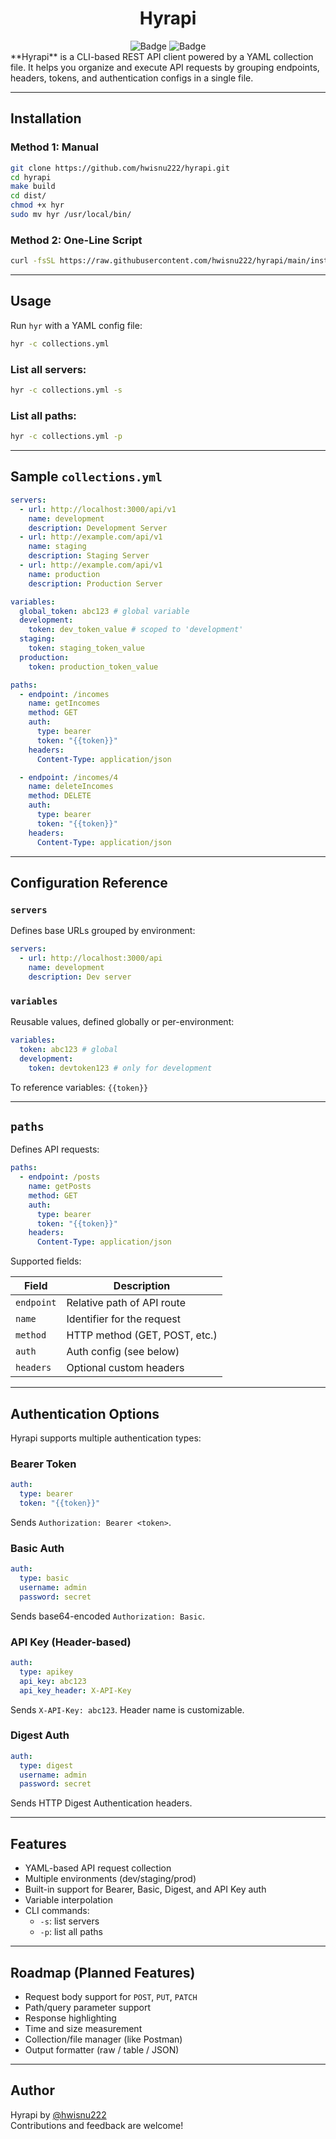 <div align="center">
  <h1>Hyrapi</h1>
  <div align="center">
    <img src="https://img.shields.io/badge/CLI-Rest%20API-green?style=flat-square" alt="Badge">
    <img src="https://img.shields.io/badge/Version-v1.1.0-orange?style=flat-square" alt="Badge">
  </div>
</div>
**Hyrapi** is a CLI-based REST API client powered by a YAML collection file. It helps you organize and execute API requests by grouping endpoints, headers, tokens, and authentication configs in a single file.

---

## Installation

### Method 1: Manual

```bash
git clone https://github.com/hwisnu222/hyrapi.git
cd hyrapi
make build
cd dist/
chmod +x hyr
sudo mv hyr /usr/local/bin/
```

### Method 2: One-Line Script

```bash
curl -fsSL https://raw.githubusercontent.com/hwisnu222/hyrapi/main/install.sh | sh
```

---

## Usage

Run `hyr` with a YAML config file:

```bash
hyr -c collections.yml
```

### List all servers:

```bash
hyr -c collections.yml -s
```

### List all paths:

```bash
hyr -c collections.yml -p
```

---

## Sample `collections.yml`

```yaml
servers:
  - url: http://localhost:3000/api/v1
    name: development
    description: Development Server
  - url: http://example.com/api/v1
    name: staging
    description: Staging Server
  - url: http://example.com/api/v1
    name: production
    description: Production Server

variables:
  global_token: abc123 # global variable
  development:
    token: dev_token_value # scoped to 'development'
  staging:
    token: staging_token_value
  production:
    token: production_token_value

paths:
  - endpoint: /incomes
    name: getIncomes
    method: GET
    auth:
      type: bearer
      token: "{{token}}"
    headers:
      Content-Type: application/json

  - endpoint: /incomes/4
    name: deleteIncomes
    method: DELETE
    auth:
      type: bearer
      token: "{{token}}"
    headers:
      Content-Type: application/json
```

---

## Configuration Reference

### `servers`

Defines base URLs grouped by environment:

```yaml
servers:
  - url: http://localhost:3000/api
    name: development
    description: Dev server
```

### `variables`

Reusable values, defined globally or per-environment:

```yaml
variables:
  token: abc123 # global
  development:
    token: devtoken123 # only for development
```

To reference variables: `{{token}}`

---

## `paths`

Defines API requests:

```yaml
paths:
  - endpoint: /posts
    name: getPosts
    method: GET
    auth:
      type: bearer
      token: "{{token}}"
    headers:
      Content-Type: application/json
```

Supported fields:

| Field      | Description                   |
| ---------- | ----------------------------- |
| `endpoint` | Relative path of API route    |
| `name`     | Identifier for the request    |
| `method`   | HTTP method (GET, POST, etc.) |
| `auth`     | Auth config (see below)       |
| `headers`  | Optional custom headers       |

---

## Authentication Options

Hyrapi supports multiple authentication types:

### Bearer Token

```yaml
auth:
  type: bearer
  token: "{{token}}"
```

Sends `Authorization: Bearer <token>`.

### Basic Auth

```yaml
auth:
  type: basic
  username: admin
  password: secret
```

Sends base64-encoded `Authorization: Basic`.

### API Key (Header-based)

```yaml
auth:
  type: apikey
  api_key: abc123
  api_key_header: X-API-Key
```

Sends `X-API-Key: abc123`. Header name is customizable.

### Digest Auth

```yaml
auth:
  type: digest
  username: admin
  password: secret
```

Sends HTTP Digest Authentication headers.

---

## Features

- YAML-based API request collection
- Multiple environments (dev/staging/prod)
- Built-in support for Bearer, Basic, Digest, and API Key auth
- Variable interpolation
- CLI commands:
  - `-s`: list servers
  - `-p`: list all paths

---

## Roadmap (Planned Features)

- Request body support for `POST`, `PUT`, `PATCH`
- Path/query parameter support
- Response highlighting
- Time and size measurement
- Collection/file manager (like Postman)
- Output formatter (raw / table / JSON)

---

## Author

Hyrapi by [@hwisnu222](https://github.com/hwisnu222)  
Contributions and feedback are welcome!
